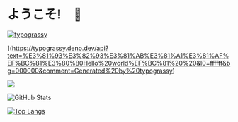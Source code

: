 # ようこそ!　👋

[![typograssy](https://typograssy.deno.dev/api?text=こんにちは！%20Hello%20World&comment=maple0603)](https://github.com/kawarimidoll/typograssy)

](https://typograssy.deno.dev/api?text=%E3%81%93%E3%82%93%E3%81%AB%E3%81%A1%E3%81%AF%EF%BC%81%E3%80%80Hello%20world%EF%BC%81%20%20&l0=ffffff&bg=000000&comment=Generated%20by%20typograssy)


![](https://github-profile-summary-cards.vercel.app/api/cards/profile-details?username=maple0603&theme=vue)

![GitHub Stats](https://github-readme-stats.vercel.app/api?username=maple0603&show_icons=true)

[![Top Langs](https://github-readme-stats.vercel.app/api/top-langs/?username=maple0603&layout=compact&langs_count=6)](https://github.com/anuraghazra/github-readme-stats)
